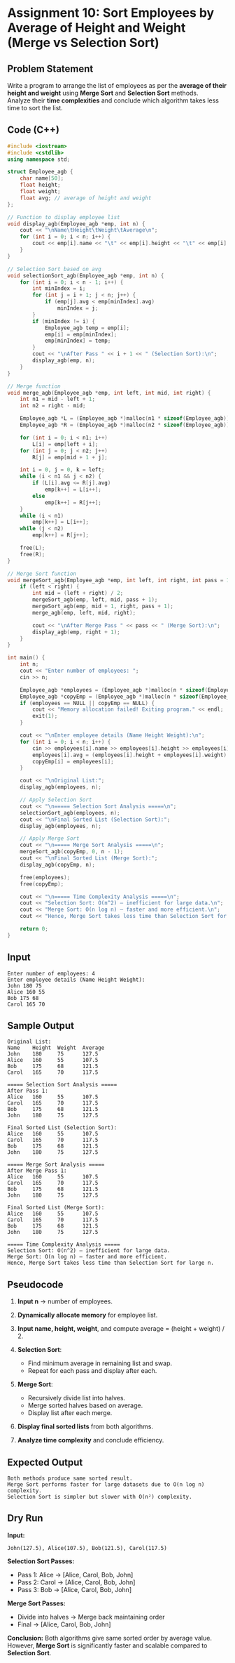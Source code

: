 # Assignment 10: Sort Employees by Average of Height and Weight (Merge vs Selection Sort)

## Problem Statement
Write a program to arrange the list of employees as per the **average of their height and weight** using **Merge Sort** and **Selection Sort** methods.  
Analyze their **time complexities** and conclude which algorithm takes less time to sort the list.

## Code (C++)
```cpp
#include <iostream>
#include <cstdlib>
using namespace std;

struct Employee_agb {
    char name[50];
    float height;
    float weight;
    float avg; // average of height and weight
};

// Function to display employee list
void display_agb(Employee_agb *emp, int n) {
    cout << "\nName\tHeight\tWeight\tAverage\n";
    for (int i = 0; i < n; i++) {
        cout << emp[i].name << "\t" << emp[i].height << "\t" << emp[i].weight << "\t" << emp[i].avg << endl;
    }
}

// Selection Sort based on avg
void selectionSort_agb(Employee_agb *emp, int n) {
    for (int i = 0; i < n - 1; i++) {
        int minIndex = i;
        for (int j = i + 1; j < n; j++) {
            if (emp[j].avg < emp[minIndex].avg)
                minIndex = j;
        }
        if (minIndex != i) {
            Employee_agb temp = emp[i];
            emp[i] = emp[minIndex];
            emp[minIndex] = temp;
        }
        cout << "\nAfter Pass " << i + 1 << " (Selection Sort):\n";
        display_agb(emp, n);
    }
}

// Merge function
void merge_agb(Employee_agb *emp, int left, int mid, int right) {
    int n1 = mid - left + 1;
    int n2 = right - mid;

    Employee_agb *L = (Employee_agb *)malloc(n1 * sizeof(Employee_agb));
    Employee_agb *R = (Employee_agb *)malloc(n2 * sizeof(Employee_agb));

    for (int i = 0; i < n1; i++)
        L[i] = emp[left + i];
    for (int j = 0; j < n2; j++)
        R[j] = emp[mid + 1 + j];

    int i = 0, j = 0, k = left;
    while (i < n1 && j < n2) {
        if (L[i].avg <= R[j].avg)
            emp[k++] = L[i++];
        else
            emp[k++] = R[j++];
    }
    while (i < n1)
        emp[k++] = L[i++];
    while (j < n2)
        emp[k++] = R[j++];

    free(L);
    free(R);
}

// Merge Sort function
void mergeSort_agb(Employee_agb *emp, int left, int right, int pass = 1) {
    if (left < right) {
        int mid = (left + right) / 2;
        mergeSort_agb(emp, left, mid, pass + 1);
        mergeSort_agb(emp, mid + 1, right, pass + 1);
        merge_agb(emp, left, mid, right);

        cout << "\nAfter Merge Pass " << pass << " (Merge Sort):\n";
        display_agb(emp, right + 1);
    }
}

int main() {
    int n;
    cout << "Enter number of employees: ";
    cin >> n;

    Employee_agb *employees = (Employee_agb *)malloc(n * sizeof(Employee_agb));
    Employee_agb *copyEmp = (Employee_agb *)malloc(n * sizeof(Employee_agb));
    if (employees == NULL || copyEmp == NULL) {
        cout << "Memory allocation failed! Exiting program." << endl;
        exit(1);
    }

    cout << "\nEnter employee details (Name Height Weight):\n";
    for (int i = 0; i < n; i++) {
        cin >> employees[i].name >> employees[i].height >> employees[i].weight;
        employees[i].avg = (employees[i].height + employees[i].weight) / 2.0;
        copyEmp[i] = employees[i];
    }

    cout << "\nOriginal List:";
    display_agb(employees, n);

    // Apply Selection Sort
    cout << "\n===== Selection Sort Analysis =====\n";
    selectionSort_agb(employees, n);
    cout << "\nFinal Sorted List (Selection Sort):";
    display_agb(employees, n);

    // Apply Merge Sort
    cout << "\n===== Merge Sort Analysis =====\n";
    mergeSort_agb(copyEmp, 0, n - 1);
    cout << "\nFinal Sorted List (Merge Sort):";
    display_agb(copyEmp, n);

    free(employees);
    free(copyEmp);

    cout << "\n===== Time Complexity Analysis =====\n";
    cout << "Selection Sort: O(n^2) — inefficient for large data.\n";
    cout << "Merge Sort: O(n log n) — faster and more efficient.\n";
    cout << "Hence, Merge Sort takes less time than Selection Sort for large n.\n";

    return 0;
}
```

## Input
```
Enter number of employees: 4
Enter employee details (Name Height Weight):
John 180 75
Alice 160 55
Bob 175 68
Carol 165 70
```

## Sample Output
```
Original List:
Name    Height  Weight  Average
John    180     75      127.5
Alice   160     55      107.5
Bob     175     68      121.5
Carol   165     70      117.5

===== Selection Sort Analysis =====
After Pass 1:
Alice   160     55      107.5
Carol   165     70      117.5
Bob     175     68      121.5
John    180     75      127.5

Final Sorted List (Selection Sort):
Alice   160     55      107.5
Carol   165     70      117.5
Bob     175     68      121.5
John    180     75      127.5

===== Merge Sort Analysis =====
After Merge Pass 1:
Alice   160     55      107.5
Carol   165     70      117.5
Bob     175     68      121.5
John    180     75      127.5

Final Sorted List (Merge Sort):
Alice   160     55      107.5
Carol   165     70      117.5
Bob     175     68      121.5
John    180     75      127.5

===== Time Complexity Analysis =====
Selection Sort: O(n^2) — inefficient for large data.
Merge Sort: O(n log n) — faster and more efficient.
Hence, Merge Sort takes less time than Selection Sort for large n.
```

## Pseudocode
1. **Input n** → number of employees.  

2. **Dynamically allocate memory** for employee list.  

3. **Input name, height, weight**, and compute average = (height + weight) / 2.  

4. **Selection Sort**:  
   - Find minimum average in remaining list and swap.  
   - Repeat for each pass and display after each.  

5. **Merge Sort**:  
   - Recursively divide list into halves.  
   - Merge sorted halves based on average.  
   - Display list after each merge.  

6. **Display final sorted lists** from both algorithms.  

7. **Analyze time complexity** and conclude efficiency.

## Expected Output
```
Both methods produce same sorted result.
Merge Sort performs faster for large datasets due to O(n log n) complexity.
Selection Sort is simpler but slower with O(n²) complexity.
```

## Dry Run
**Input:**
```
John(127.5), Alice(107.5), Bob(121.5), Carol(117.5)
```

**Selection Sort Passes:**
- Pass 1: Alice → [Alice, Carol, Bob, John]
- Pass 2: Carol → [Alice, Carol, Bob, John]
- Pass 3: Bob → [Alice, Carol, Bob, John]

**Merge Sort Passes:**
- Divide into halves → Merge back maintaining order
- Final → [Alice, Carol, Bob, John]

 **Conclusion:**
Both algorithms give same sorted order by average value.  
However, **Merge Sort** is significantly faster and scalable compared to **Selection Sort**.
